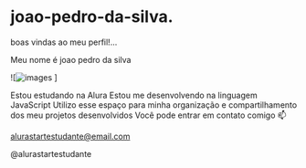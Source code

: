 # joao-pedro-da-silva.
boas vindas ao meu perfil!...

Meu nome é joao pedro da silva

![![images](https://github.com/user-attachments/assets/60130060-28e1-48ee-8c7b-48cd1226fa6b)
]

Estou estudando na Alura
Estou me desenvolvendo na linguagem JavaScript
Utilizo esse espaço para minha organização e compartilhamento dos meu projetos desenvolvidos
Você pode entrar em contato comigo 📫

alurastartestudante@email.com

@alurastartestudante
